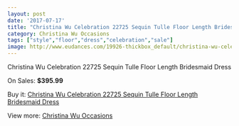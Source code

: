 ```yaml
---
layout: post
date: '2017-07-17'
title: "Christina Wu Celebration 22725 Sequin Tulle Floor Length Bridesmaid Dress"
category: Christina Wu Occasions
tags: ["style","floor","dress","celebration","sale"]
image: http://www.eudances.com/19926-thickbox_default/christina-wu-celebration-22725-sequin-tulle-floor-length-bridesmaid-dress.jpg
---
```

Christina Wu Celebration 22725 Sequin Tulle Floor Length Bridesmaid Dress

On Sales: **$395.99**
<a href="https://www.eudances.com/en/christina-wu-occasions/5955-christina-wu-celebration-22725-sequin-tulle-floor-length-bridesmaid-dress.html"><amp-img layout="responsive" width="600" height="600" src="//www.eudances.com/19926-thickbox_default/christina-wu-celebration-22725-sequin-tulle-floor-length-bridesmaid-dress.jpg" alt="Christina Wu Celebration 22725 Sequin Tulle Floor Length Bridesmaid Dress 0" /></a>
<a href="https://www.eudances.com/en/christina-wu-occasions/5955-christina-wu-celebration-22725-sequin-tulle-floor-length-bridesmaid-dress.html"><amp-img layout="responsive" width="600" height="600" src="//www.eudances.com/19931-thickbox_default/christina-wu-celebration-22725-sequin-tulle-floor-length-bridesmaid-dress.jpg" alt="Christina Wu Celebration 22725 Sequin Tulle Floor Length Bridesmaid Dress 1" /></a>
<a href="https://www.eudances.com/en/christina-wu-occasions/5955-christina-wu-celebration-22725-sequin-tulle-floor-length-bridesmaid-dress.html"><amp-img layout="responsive" width="600" height="600" src="//www.eudances.com/19930-thickbox_default/christina-wu-celebration-22725-sequin-tulle-floor-length-bridesmaid-dress.jpg" alt="Christina Wu Celebration 22725 Sequin Tulle Floor Length Bridesmaid Dress 2" /></a>
<a href="https://www.eudances.com/en/christina-wu-occasions/5955-christina-wu-celebration-22725-sequin-tulle-floor-length-bridesmaid-dress.html"><amp-img layout="responsive" width="600" height="600" src="//www.eudances.com/19929-thickbox_default/christina-wu-celebration-22725-sequin-tulle-floor-length-bridesmaid-dress.jpg" alt="Christina Wu Celebration 22725 Sequin Tulle Floor Length Bridesmaid Dress 3" /></a>
<a href="https://www.eudances.com/en/christina-wu-occasions/5955-christina-wu-celebration-22725-sequin-tulle-floor-length-bridesmaid-dress.html"><amp-img layout="responsive" width="600" height="600" src="//www.eudances.com/19928-thickbox_default/christina-wu-celebration-22725-sequin-tulle-floor-length-bridesmaid-dress.jpg" alt="Christina Wu Celebration 22725 Sequin Tulle Floor Length Bridesmaid Dress 4" /></a>
<a href="https://www.eudances.com/en/christina-wu-occasions/5955-christina-wu-celebration-22725-sequin-tulle-floor-length-bridesmaid-dress.html"><amp-img layout="responsive" width="600" height="600" src="//www.eudances.com/19927-thickbox_default/christina-wu-celebration-22725-sequin-tulle-floor-length-bridesmaid-dress.jpg" alt="Christina Wu Celebration 22725 Sequin Tulle Floor Length Bridesmaid Dress 5" /></a>

Buy it: [Christina Wu Celebration 22725 Sequin Tulle Floor Length Bridesmaid Dress](https://www.eudances.com/en/christina-wu-occasions/5955-christina-wu-celebration-22725-sequin-tulle-floor-length-bridesmaid-dress.html "Christina Wu Celebration 22725 Sequin Tulle Floor Length Bridesmaid Dress")

View more: [Christina Wu Occasions](https://www.eudances.com/en/59-christina-wu-occasions "Christina Wu Occasions")
